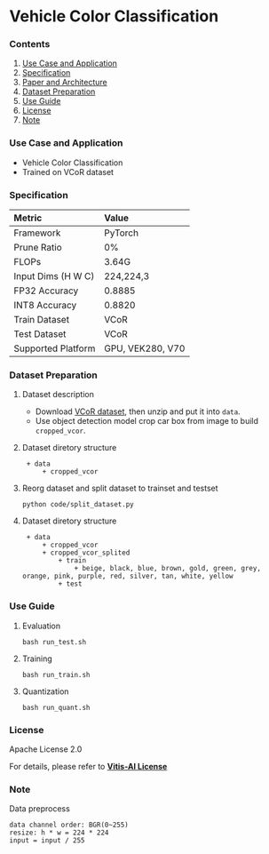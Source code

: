 # Vehicle Color Classification


### Contents
1. [Use Case and Application](#Use-Case-and-Application)
2. [Specification](#Specification)
3. [Paper and Architecture](#Paper-and-Architecture)
4. [Dataset Preparation](#Dataset-Preparation)
5. [Use Guide](#Use-Guide)
6. [License](#License)
7. [Note](#Note)


### Use Case and Application

   - Vehicle Color Classification
   - Trained on VCoR dataset
   
   
### Specification

| Metric             | Value                                   |
| :----------------- | :-------------------------------------- |
| Framework          | PyTorch                                 |
| Prune Ratio        | 0%                                      |
| FLOPs              | 3.64G                                   |
| Input Dims (H W C) | 224,224,3                               |
| FP32 Accuracy      | 0.8885                                  |
| INT8 Accuracy      | 0.8820                                  |
| Train Dataset      | VCoR                                    |
| Test Dataset       | VCoR                                    |
| Supported Platform | GPU, VEK280, V70                        |
  
 
### Dataset Preparation

1. Dataset description
    - Download [VCoR dataset](https://www.kaggle.com/datasets/landrykezebou/vcor-vehicle-color-recognition-dataset/code), then unzip and put it into `data`.
    - Use object detection model crop car box from image to build `cropped_vcor`.

2. Dataset diretory structure
   ```
    + data
        + cropped_vcor
    ```

3. Reorg dataset and split dataset to trainset and testset
    ```
    python code/split_dataset.py
    ```

4. Dataset diretory structure
   ```
    + data
        + cropped_vcor
        + cropped_vcor_splited
            + train
                + beige, black, blue, brown, gold, green, grey, orange, pink, purple, red, silver, tan, white, yellow
            + test
    ```


### Use Guide

1. Evaluation
    ```shell
    bash run_test.sh
    ```
2. Training
    ```shell
    bash run_train.sh
    ```
3. Quantization
    ```shell
    bash run_quant.sh
    ```


### License

Apache License 2.0

For details, please refer to **[Vitis-AI License](https://github.com/Xilinx/Vitis-AI/blob/master/LICENSE)**


### Note

Data preprocess
  ```
  data channel order: BGR(0~255)                  
  resize: h * w = 224 * 224
  input = input / 255
  ``` 
